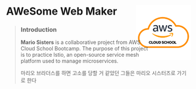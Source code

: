 # AWeSome Web Maker <a href="http://awscloudschool.rapa.or.kr/ft/main.do"><img src="./assets/images/AWS_icon.png" width="150px" height="auto" align="right" style="margin-left: -35px;"/></a>

> ### Introduction
> 
> **Mario Sisters** is a collaborative project from AWS Cloud School Bootcamp. The purpose of this project is to practice Istio, an open-source service mesh platform used to manage microservices.
>
> 마리오 브라더스를 하면 고소를 당할 거 같았던 그들은 마리오 시스터즈로 가기로 한다